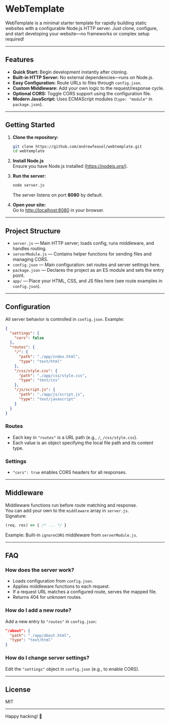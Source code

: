 # WebTemplate

WebTemplate is a minimal starter template for rapidly building static websites with a configurable Node.js HTTP server. Just clone, configure, and start developing your website—no frameworks or complex setup required!

---

## Features

- **Quick Start:** Begin development instantly after cloning.
- **Built-in HTTP Server:** No external dependencies—runs on Node.js.
- **Easy Configuration:** Route URLs to files through `config.json`.
- **Custom Middleware:** Add your own logic to the request/response cycle.
- **Optional CORS:** Toggle CORS support using the configuration file.
- **Modern JavaScript:** Uses ECMAScript modules (`type: "module"` in `package.json`).

---

## Getting Started

1. **Clone the repository:**
   ```sh
   git clone https://github.com/andrewfeasel/webtemplate.git
   cd webtemplate
   ```

2. **Install Node.js**  
   Ensure you have Node.js installed (https://nodejs.org/).

3. **Run the server:**
   ```sh
   node server.js
   ```
   The server listens on port **8080** by default.

4. **Open your site:**  
   Go to [http://localhost:8080](http://localhost:8080) in your browser.

---

## Project Structure

- `server.js` — Main HTTP server; loads config, runs middleware, and handles routing.
- `serverModule.js` — Contains helper functions for sending files and managing CORS.
- `config.json` — Main configuration: set routes and server settings here.
- `package.json` — Declares the project as an ES module and sets the entry point.
- `app/` — Place your HTML, CSS, and JS files here (see route examples in `config.json`).

---

## Configuration

All server behavior is controlled in `config.json`. Example:
```json
{
  "settings": {
    "cors": false
  },
  "routes": {
    "/": {
      "path": "./app/index.html",
      "type": "text/html"
    },
    "/css/style.css": {
      "path": "./app/css/style.css",
      "type": "text/css"
    },
    "/js/script.js": {
      "path": "./app/js/script.js",
      "type": "text/javascript"
    }
  }
}
```

### Routes

- Each key in `"routes"` is a URL path (e.g., `/`, `/css/style.css`).
- Each value is an object specifying the local file path and its content type.

### Settings

- `"cors": true` enables CORS headers for all responses.

---

## Middleware

Middleware functions run before route matching and response.  
You can add your own to the `middleware` array in `server.js`.  
Signature:
```js
(req, res) => { /* ... */ }
```
Example: Built-in `ignoreCORS` middleware from `serverModule.js`.

---

## FAQ

### How does the server work?
- Loads configuration from `config.json`.
- Applies middleware functions to each request.
- If a request URL matches a configured route, serves the mapped file.
- Returns 404 for unknown routes.

### How do I add a new route?
Add a new entry to `"routes"` in `config.json`:
```json
"/about": {
  "path": "./app/about.html",
  "type": "text/html"
}
```

### How do I change server settings?
Edit the `"settings"` object in `config.json` (e.g., to enable CORS).

---

## License

MIT

---

Happy hacking! 🚀
